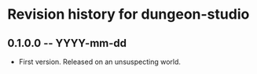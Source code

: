 # Revision history for dungeon-studio

## 0.1.0.0  -- YYYY-mm-dd

* First version. Released on an unsuspecting world.
